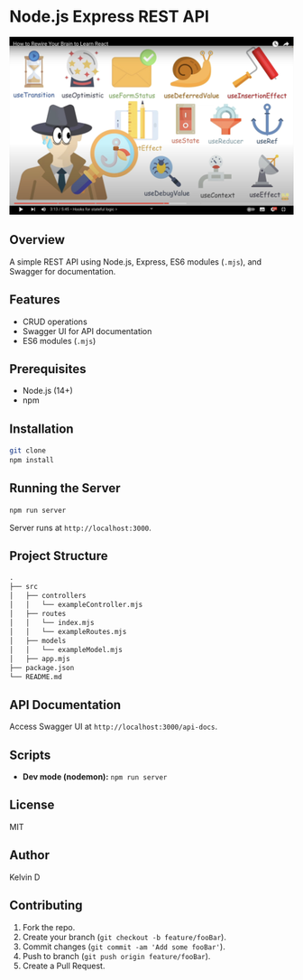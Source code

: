 # Node.js Express REST API

![project image](https://raw.githubusercontent.com/vousmeevoyez/mvc-express-api/main/assets/react-hook.png)

## Overview
A simple REST API using Node.js, Express, ES6 modules (`.mjs`), and Swagger for documentation.

## Features
- CRUD operations
- Swagger UI for API documentation
- ES6 modules (`.mjs`)

## Prerequisites
- Node.js (14+)
- npm

## Installation

```bash
git clone 
npm install
```

## Running the Server

```bash
npm run server
```

Server runs at `http://localhost:3000`.

## Project Structure

```
.
├── src
│   ├── controllers
│   │   └── exampleController.mjs
│   ├── routes
│   │   └── index.mjs
│   │   └── exampleRoutes.mjs
│   ├── models
│   │   └── exampleModel.mjs
│   ├── app.mjs
├── package.json
└── README.md
```

## API Documentation

Access Swagger UI at `http://localhost:3000/api-docs`.

## Scripts

- **Dev mode (nodemon):** `npm run server`

## License
MIT

## Author
Kelvin D

## Contributing

1. Fork the repo.
2. Create your branch (`git checkout -b feature/fooBar`).
3. Commit changes (`git commit -am 'Add some fooBar'`).
4. Push to branch (`git push origin feature/fooBar`).
5. Create a Pull Request.
